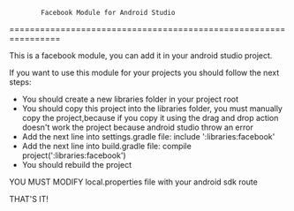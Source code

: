             Facebook Module for Android Studio
================================================================

This is a facebook module, you can add it in your android studio project. 

If you want to use this module for your projects you should follow the next steps:

* You should create a new libraries folder in your project root
* You should copy this project into the libraries folder, you must manually copy the project,because if you copy        it using the drag and drop action doesn't work the project because android studio throw an error
* Add the next line into settings.gradle file:
   include ':libraries:facebook'
* Add the next line into build.gradle file:
   compile project(':libraries:facebook')
* You should rebuild the project 

YOU MUST MODIFY local.properties file with your android sdk route
  

THAT'S IT!


